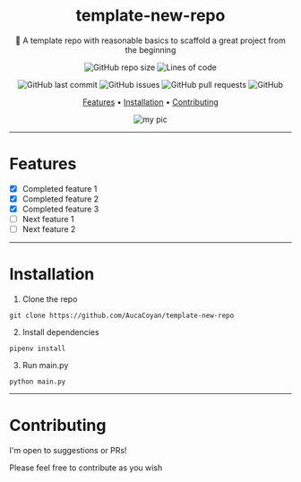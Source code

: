 <div align="center">

# template-new-repo

🍪 A template repo with reasonable basics to scaffold a great project from the beginning

![GitHub repo size](https://img.shields.io/github/repo-size/AucaCoyan/template-new-repo)
![Lines of code](https://img.shields.io/tokei/lines/github/AucaCoyan/template-new-repo)

![GitHub last commit](https://img.shields.io/github/last-commit/AucaCoyan/template-new-repo)
![GitHub issues](https://img.shields.io/github/issues/AucaCoyan/template-new-repo)
![GitHub pull requests](https://img.shields.io/github/issues-pr/AucaCoyan/template-new-repo)
![GitHub](https://img.shields.io/github/license/AucaCoyan/template-new-repo)

<!-- template badges

![GitHub Pipenv locked Python version](https://img.shields.io/github/pipenv/locked/python-version/AucaCoyan/template-new-repo)

![GitHub go.mod Go version](https://img.shields.io/github/go-mod/go-version/AucaCoyan/template-new-repo)

[![Linux](https://svgshare.com/i/Zhy.svg)](https://svgshare.com/i/Zhy.svg)

[![Windows](https://badgen.net/badge/icon/windows?icon=windows&label)](https://badgen.net/badge/icon/windows?icon=windows&label)

[![Firefox](https://img.shields.io/badge/browser-firefox-orange)](https://img.shields.io/badge/browser-firefox-orange)

[![Edge](https://img.shields.io/badge/browser-edge-blue)](https://img.shields.io/badge/browser-edge-blue)

[![Chrome](https://img.shields.io/badge/browser-chrome-yellow)](https://img.shields.io/badge/browser-chrome-yellow)

[![Typing: mypy](https://badgen.net/badge/typing/mypy/green)](https://badgen.net/badge/typing/mypy/green)

[![Code style: black](https://img.shields.io/badge/code%20style-black-000000.svg)](https://github.com/psf/black)

[![Made withJupyter](https://img.shields.io/badge/Made%20with-Jupyter-orange?style=for-the-badge&logo=Jupyter)](https://jupyter.org/try)

[![Open In Collab](https://colab.research.google.com/assets/colab-badge.svg)](https://colab.research.google.com/github/Naereen/badges)

-->

[Features](#features) •
[Installation](#installation) •
[Contributing](#contributing)

![my pic](https://github.com/AucaCoyan/template-new-repo/blob/main/img/main-window.png?raw=true)

</div>

---

# Features

- [x] Completed feature 1
- [x] Completed feature 2
- [x] Completed feature 3
- [ ] Next feature 1
- [ ] Next feature 2

---

# Installation

1. Clone the repo

```
git clone https://github.com/AucaCoyan/template-new-repo
```

2. Install dependencies

```
pipenv install
```

3. Run main.py

```
python main.py
```

---

# Contributing

I'm open to suggestions or PRs!

Please feel free to contribute as you wish

<!--- template

<details>
<summary>Linux (tree 1)</summary>

To install zoxide, run this command in your terminal:

```sh
curl -sS https://webinstall.dev/zoxide | bash
```

Alternatively, you can use a package manager:

| Distribution  | Repository            | Instructions             |
| ------------- | --------------------- | ------------------------ |
| Ubuntu 21.04+ | [Ubuntu Packages]     | `apt install zoxide`     |
| Void Linux    | [Void Linux Packages] | `xbps-install -S zoxide` |

</details>

<details>
<summary>macOS (tree 2)</summary>

To install zoxide, use a package manager:

| Repository | Instructions          |
| ---------- | --------------------- |
| [Homebrew] | `brew install zoxide` |
| [MacPorts] | `port install zoxide` |

</details>

<details>
<summary>Windows (tree 3)</summary>

To install zoxide, run this command in your command prompt:

```sh
curl.exe -A "MS" https://webinstall.dev/zoxide | powershell
```

Alternatively, you can use a package manager:

| Repository      | Instructions                    |
| --------------- | ------------------------------- |
| **[crates.io]** | `cargo install zoxide --locked` |
| [Chocolatey]    | `choco install zoxide`          |

</details>

--->
